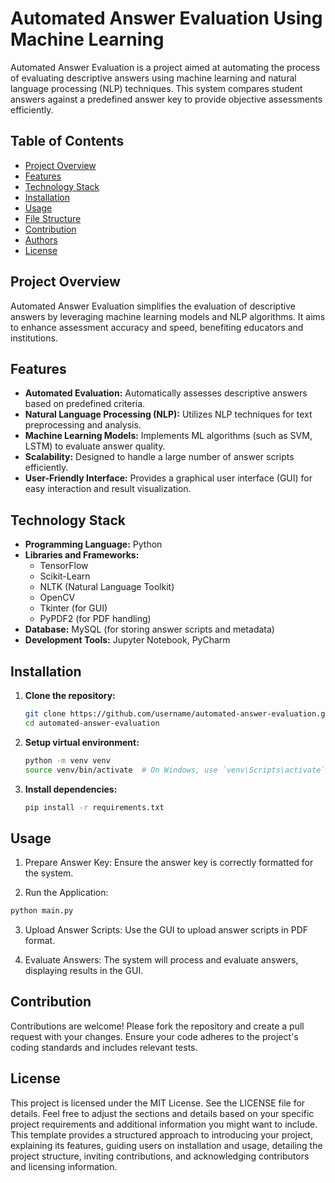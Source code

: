 # Automated Answer Evaluation Using Machine Learning

Automated Answer Evaluation is a project aimed at automating the process of evaluating descriptive answers using machine learning and natural language processing (NLP) techniques. This system compares student answers against a predefined answer key to provide objective assessments efficiently.

## Table of Contents

- [Project Overview](#project-overview)
- [Features](#features)
- [Technology Stack](#technology-stack)
- [Installation](#installation)
- [Usage](#usage)
- [File Structure](#file-structure)
- [Contribution](#contribution)
- [Authors](#authors)
- [License](#license)

## Project Overview

Automated Answer Evaluation simplifies the evaluation of descriptive answers by leveraging machine learning models and NLP algorithms. It aims to enhance assessment accuracy and speed, benefiting educators and institutions.

## Features

- **Automated Evaluation:** Automatically assesses descriptive answers based on predefined criteria.
- **Natural Language Processing (NLP):** Utilizes NLP techniques for text preprocessing and analysis.
- **Machine Learning Models:** Implements ML algorithms (such as SVM, LSTM) to evaluate answer quality.
- **Scalability:** Designed to handle a large number of answer scripts efficiently.
- **User-Friendly Interface:** Provides a graphical user interface (GUI) for easy interaction and result visualization.

## Technology Stack

- **Programming Language:** Python
- **Libraries and Frameworks:**
  - TensorFlow
  - Scikit-Learn
  - NLTK (Natural Language Toolkit)
  - OpenCV
  - Tkinter (for GUI)
  - PyPDF2 (for PDF handling)
- **Database:** MySQL (for storing answer scripts and metadata)
- **Development Tools:** Jupyter Notebook, PyCharm

## Installation

1. **Clone the repository:**
   ```bash
   git clone https://github.com/username/automated-answer-evaluation.git
   cd automated-answer-evaluation
   ```
2. **Setup virtual environment:**
   ```bash
   python -m venv venv
   source venv/bin/activate  # On Windows, use `venv\Scripts\activate`
   ```

3. **Install dependencies:**
   ```bash
   pip install -r requirements.txt
   ```

## Usage
1. Prepare Answer Key:
Ensure the answer key is correctly formatted for the system.

2. Run the Application:
```bash
python main.py
```

3. Upload Answer Scripts:
Use the GUI to upload answer scripts in PDF format.

4. Evaluate Answers:
The system will process and evaluate answers, displaying results in the GUI.


## Contribution
Contributions are welcome! Please fork the repository and create a pull request with your changes. Ensure your code adheres to the project's coding standards and includes relevant tests.

## License
This project is licensed under the MIT License. See the LICENSE file for details.
Feel free to adjust the sections and details based on your specific project requirements and additional information you might want to include. This template provides a structured approach to introducing your project, explaining its features, guiding users on installation and usage, detailing the project structure, inviting contributions, and acknowledging contributors and licensing information.
